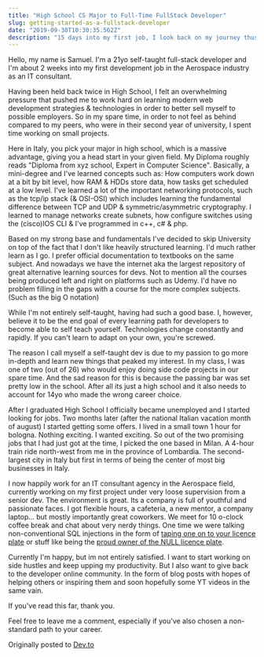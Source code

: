 ```yaml
---
title: "High School CS Major to Full-Time FullStack Developer"
slug: getting-started-as-a-fullstack-developer
date: "2019-09-30T10:30:35.562Z"
description: "15 days into my first job, I look back on my journey thus far. Having majored in CS in highschool, self-teaching myself the skills necessary to land a good job in the biggest City in italy, Milan."
---
```


Hello, my name is Samuel. I'm a 21yo self-taught full-stack developer and I'm about 2 weeks into my first development job in the Aerospace industry as an IT consultant.

Having been held back twice in High School, I felt an overwhelming pressure that pushed me to work hard on learning modern web development strategies & technologies in order to better sell myself to possible employers. So in my spare time, in order to not feel as behind compared to my peers, who were in their second year of university, I spent time working on small projects.

Here in Italy, you pick your major in high school, which is a massive advantage, giving you a head start in your given field. My Diploma roughly reads "Diploma from xyz school, Expert in Computer Science". Basically, a mini-degree and I've learned concepts such as:
How computers work down at a bit by bit level, how RAM & HDDs store data, how tasks get scheduled at a low level. I've learned a lot of the important networking protocols, such as the tcp/ip stack (& OSI-OSI) which includes learning the fundamental difference between TCP and UDP & symmetric/asymmetric cryptography. I learned to manage networks create subnets, how configure switches using the (cisco)IOS CLI & I've programmed in c++, c# & php.

Based on my strong base and fundamentals I've decided to skip University on top of the fact that I don't like heavily structured learning. I'd much rather learn as I go. I prefer official documentation to textbooks on the same subject. And nowadays we have the internet aka the largest repository of great alternative learning sources for devs. Not to mention all the courses being produced left and right on platforms such as Udemy. I'd have no problem filling in the gaps with a course for the more complex subjects. (Such as the big O notation)

While I'm not entirely self-taught, having had such a good base. I, however, believe it to be the end goal of every learning path for developers to become able to self teach yourself. Technologies change constantly and rapidly. If you can't learn to adapt on your own, you're screwed.

The reason I call myself a self-taught dev is due to my passion to go more in-depth and learn new things that peaked my interest. In my class, I was one of two (out of 26) who would enjoy doing side code projects in our spare time. And the sad reason for this is because the passing bar was set pretty low in the school. After all its just a high school and it also needs to account for 14yo who made the wrong career choice.

After I graduated High School I officially became unemployed and I started looking for jobs. Two months later (after the national Italian vacation month of august) I started getting some offers. I lived in a small town 1 hour for bologna. Nothing exciting. I wanted exciting. So out of the two promising jobs that I had just got at the time, I picked the one based in Milan. A 4-hour train ride north-west from me in the province of Lombardia. The second-largest city in Italy but first in terms of being the center of most big businesses in Italy.

I now happily work for an IT consultant agency in the Aerospace field, currently working on my first project under very loose supervision from a senior dev. The environment is great. Its a company is full of youthful and passionate faces. I got flexible hours, a cafeteria, a new mentor, a company laptop... but mostly importantly great coworkers. We meet for 10 o-clock coffee break and chat about very nerdy things. One time we were talking non-conventional SQL injections in the form of [taping one on to your licence plate](https://www.reddit.com/r/geek/comments/1j9tn3/speed_camera_sql_injection/) or stuff like being the [proud owner of the NULL licence plate](https://nakedsecurity.sophos.com/2019/08/15/null-license-plate-gets-security-researcher-12k-in-tickets/).

Currently I'm happy, but im not entirely satisfied. I want to start working on side hustles and keep upping my productivity. But I also want to give back to the developer online community. In the form of blog posts with hopes of helping others or inspiring them and soon hopefully some YT videos in the same vain.

If you've read this far, thank you.

Feel free to leave me a comment, especially if you've also chosen a non-standard path to your career.

Originally posted to [Dev.to](https://dev.to/metruzanca/hello-world-from-high-school-to-it-consultant-10nl)
